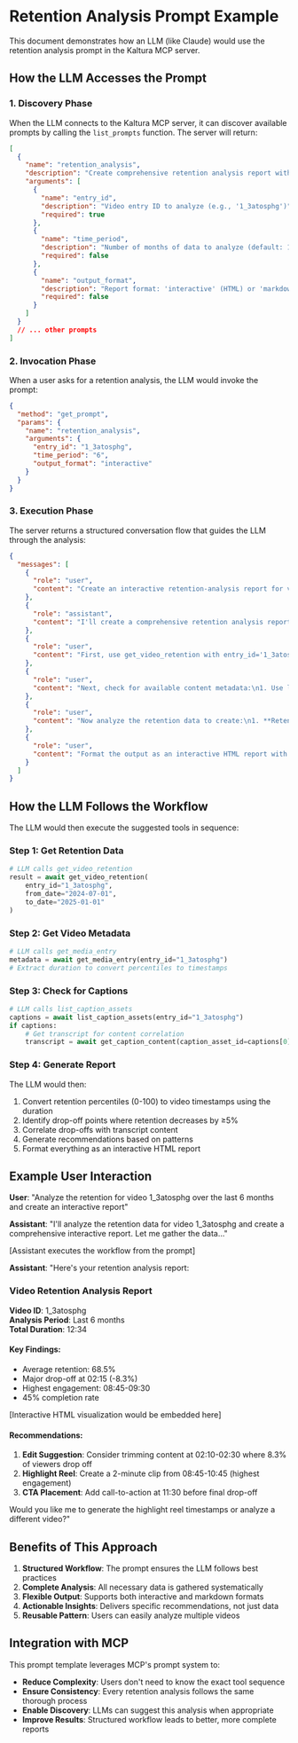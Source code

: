 # Retention Analysis Prompt Example

This document demonstrates how an LLM (like Claude) would use the retention analysis prompt in the Kaltura MCP server.

## How the LLM Accesses the Prompt

### 1. Discovery Phase
When the LLM connects to the Kaltura MCP server, it can discover available prompts by calling the `list_prompts` function. The server will return:

```json
[
  {
    "name": "retention_analysis",
    "description": "Create comprehensive retention analysis report with visualizations and recommendations",
    "arguments": [
      {
        "name": "entry_id",
        "description": "Video entry ID to analyze (e.g., '1_3atosphg')",
        "required": true
      },
      {
        "name": "time_period",
        "description": "Number of months of data to analyze (default: 12)",
        "required": false
      },
      {
        "name": "output_format",
        "description": "Report format: 'interactive' (HTML) or 'markdown' (default: interactive)",
        "required": false
      }
    ]
  }
  // ... other prompts
]
```

### 2. Invocation Phase
When a user asks for a retention analysis, the LLM would invoke the prompt:

```json
{
  "method": "get_prompt",
  "params": {
    "name": "retention_analysis",
    "arguments": {
      "entry_id": "1_3atosphg",
      "time_period": "6",
      "output_format": "interactive"
    }
  }
}
```

### 3. Execution Phase
The server returns a structured conversation flow that guides the LLM through the analysis:

```json
{
  "messages": [
    {
      "role": "user",
      "content": "Create an interactive retention-analysis report for video **1_3atosphg** using the last 6 months of viewer data."
    },
    {
      "role": "assistant",
      "content": "I'll create a comprehensive retention analysis report with visualizations and recommendations. Let me gather all the necessary data."
    },
    {
      "role": "user",
      "content": "First, use get_video_retention with entry_id='1_3atosphg', from_date='2024-07-01', to_date='2025-01-01' to get the retention curve data. Then use get_media_entry with entry_id='1_3atosphg' to get video metadata including duration."
    },
    {
      "role": "user",
      "content": "Next, check for available content metadata:\n1. Use list_caption_assets with entry_id='1_3atosphg' to find transcripts\n2. If captions exist, use get_caption_content to retrieve the transcript\n3. Look for cue points and chapter markers in the video metadata"
    },
    {
      "role": "user",
      "content": "Now analyze the retention data to create:\n1. **Retention curve** - Convert percentiles to timestamps (hh:mm:ss format)\n2. **Drop-off table** - Identify 10-second windows with ≥5% retention loss\n3. **Content insights** - Correlate drop-offs with transcript/metadata\n4. **Recommendations** - Suggest edits, CTAs, and highlight clips"
    },
    {
      "role": "user",
      "content": "Format the output as an interactive HTML report with:\n- Hoverable retention curve showing insights in tooltips\n- Sortable drop-off table\n- Expandable recommendation sections\n- Embedded video player with timestamp links"
    }
  ]
}
```

## How the LLM Follows the Workflow

The LLM would then execute the suggested tools in sequence:

### Step 1: Get Retention Data
```python
# LLM calls get_video_retention
result = await get_video_retention(
    entry_id="1_3atosphg",
    from_date="2024-07-01",
    to_date="2025-01-01"
)
```

### Step 2: Get Video Metadata
```python
# LLM calls get_media_entry
metadata = await get_media_entry(entry_id="1_3atosphg")
# Extract duration to convert percentiles to timestamps
```

### Step 3: Check for Captions
```python
# LLM calls list_caption_assets
captions = await list_caption_assets(entry_id="1_3atosphg")
if captions:
    # Get transcript for content correlation
    transcript = await get_caption_content(caption_asset_id=captions[0].id)
```

### Step 4: Generate Report
The LLM would then:
1. Convert retention percentiles (0-100) to video timestamps using the duration
2. Identify drop-off points where retention decreases by ≥5%
3. Correlate drop-offs with transcript content
4. Generate recommendations based on patterns
5. Format everything as an interactive HTML report

## Example User Interaction

**User**: "Analyze the retention for video 1_3atosphg over the last 6 months and create an interactive report"

**Assistant**: "I'll analyze the retention data for video 1_3atosphg and create a comprehensive interactive report. Let me gather the data..."

[Assistant executes the workflow from the prompt]

**Assistant**: "Here's your retention analysis report:

### Video Retention Analysis Report
**Video ID**: 1_3atosphg  
**Analysis Period**: Last 6 months  
**Total Duration**: 12:34

#### Key Findings:
- Average retention: 68.5%
- Major drop-off at 02:15 (-8.3%)
- Highest engagement: 08:45-09:30
- 45% completion rate

[Interactive HTML visualization would be embedded here]

#### Recommendations:
1. **Edit Suggestion**: Consider trimming content at 02:10-02:30 where 8.3% of viewers drop off
2. **Highlight Reel**: Create a 2-minute clip from 08:45-10:45 (highest engagement)
3. **CTA Placement**: Add call-to-action at 11:30 before final drop-off

Would you like me to generate the highlight reel timestamps or analyze a different video?"

## Benefits of This Approach

1. **Structured Workflow**: The prompt ensures the LLM follows best practices
2. **Complete Analysis**: All necessary data is gathered systematically
3. **Flexible Output**: Supports both interactive and markdown formats
4. **Actionable Insights**: Delivers specific recommendations, not just data
5. **Reusable Pattern**: Users can easily analyze multiple videos

## Integration with MCP

This prompt template leverages MCP's prompt system to:
- **Reduce Complexity**: Users don't need to know the exact tool sequence
- **Ensure Consistency**: Every retention analysis follows the same thorough process
- **Enable Discovery**: LLMs can suggest this analysis when appropriate
- **Improve Results**: Structured workflow leads to better, more complete reports